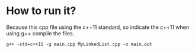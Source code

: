 # How to run it?

Because this cpp file using the c++11 standard, so indicate the c++11 when using g++ compile the files.

```shell=
g++ -std=c++11 -g main.cpp MyLinkedList.cpp -o main.out
```
